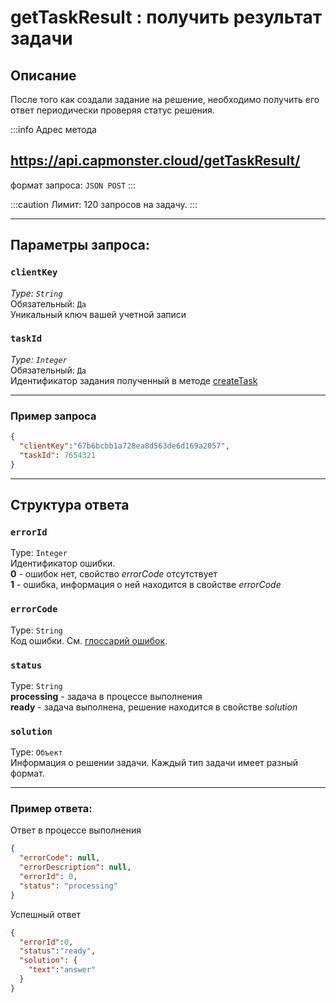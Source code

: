 ﻿---
sidebar_position: 1
sidebar_label: getTaskResult
---

# getTaskResult : получить результат задачи
## **Описание**
После того как создали задание на решение, необходимо получить его ответ периодически проверяя статус решения.

:::info Адрес метода

## <https://api.capmonster.cloud/getTaskResult/> 

формат запроса: `JSON POST`
:::

<!-- Адрес метода: <https://api.capmonster.cloud/getTaskResult/>
Формат запроса: JSON POST -->

:::caution
Лимит: 120 запросов на задачу.
:::

---

## **Параметры запроса:**

### `clientKey`
_Type: `String` <br />_
Обязательный: `Да`<br />
Уникальный ключ вашей учетной записи

### `taskId`
_Type: `Integer` <br />_
Обязательный: `Да`<br />
Идентификатор задания полученный в методе [createTask](./create-task)


<!-- |**Параметр**|**Тип**|**Обязательный**|**Значение**|
| :-: | :-: | :-: | :-: |
|clientKey|String|Да|Уникальный ключ вашей учетной записи|
|taskId|Integer|Да|Идентификатор задания полученный в методе [createTask](https://capmonster.atlassian.net/wiki/spaces/APIS/pages/425989/createTask)| -->
---
### **Пример запроса**

```json
{
  "clientKey":"67b6bcbb1a728ea8d563de6d169a2057",
  "taskId": 7654321
}
```
--- 
## **Структура ответа**

### `errorId`
Type: `Integer` <br />
Идентификатор ошибки.<br />**0** - ошибок нет, свойство *errorCode* отсутствует<br />**1** - ошибка, информация о ней находится в свойстве *errorCode*

### `errorCode`
Type: `String` <br />
Код ошибки. См. [глоссарий ошибок](../api-errors).

### `status`
Type: `String` <br />
**processing** - задача в процессе выполнения<br />**ready** - задача выполнена, решение находится в свойстве *solution*

### `solution`
Type: `Объект` <br />
Информация о решении задачи. Каждый тип задачи имеет разный формат.

<!-- |**Свойство**|**Тип**|**Значение**|
| :-: | :-: | :-: |
|errorId|Integer|Идентификатор ошибки.<br />**0** - ошибок нет, свойство *errorCode* отсутствует<br />**1** - ошибка, информация о ней находится в свойстве *errorCode*|
|errorCode|String|Код ошибки. См. [глоссарий ошибок](https://capmonster.atlassian.net/wiki/spaces/APIS/pages/295310).|
|status|String|**processing** - задача в процессе выполнения<br />**ready** - задача выполнена, решение находится в свойстве *solution*|
|solution|Объект|Информация о решении задачи. Каждый тип задачи имеет разный формат.| -->
---
### **Пример ответа:**

Ответ в процессе выполнения

```json
{
  "errorCode": null,
  "errorDescription": null,
  "errorId": 0,
  "status": "processing"
}
```

<!-- |<p>{</p><p>`    `"errorCode": "null",</p><p>`    `"errorDescription": "null",</p><p>`    `"errorId": 0,</p><p>`    `"status": "processing",</p><p>}</p>|
| :- | -->

Успешный ответ

```json
{
  "errorId":0,
  "status":"ready",
  "solution": {
    "text":"answer"
  }
}
```
